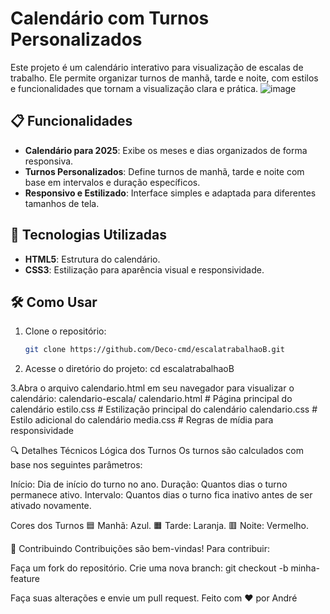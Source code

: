 # Calendário com Turnos Personalizados

Este projeto é um calendário interativo para visualização de escalas de trabalho. Ele permite organizar turnos de manhã, tarde e noite, com estilos e funcionalidades que tornam a visualização clara e prática.
![image](https://github.com/user-attachments/assets/e2292974-e1b5-490a-ab3a-2267f5802763)

## 📋 Funcionalidades

- **Calendário para 2025**: Exibe os meses e dias organizados de forma responsiva.
- **Turnos Personalizados**: Define turnos de manhã, tarde e noite com base em intervalos e duração específicos.
- **Responsivo e Estilizado**: Interface simples e adaptada para diferentes tamanhos de tela.

## 🚀 Tecnologias Utilizadas

- **HTML5**: Estrutura do calendário.
- **CSS3**: Estilização para aparência visual e responsividade.


## 🛠️ Como Usar

1. Clone o repositório:
   ```bash
   git clone https://github.com/Deco-cmd/escalatrabalhaoB.git

2. Acesse o diretório do projeto:
   cd escalatrabalhaoB


3.Abra o arquivo calendario.html em seu navegador para visualizar o calendário:
calendario-escala/
calendario.html   # Página principal do calendário
estilo.css        # Estilização principal do calendário 
calendario.css    # Estilo adicional do calendário
media.css         # Regras de mídia para responsividade

🔍 Detalhes Técnicos
Lógica dos Turnos
Os turnos são calculados com base nos seguintes parâmetros:

Início: Dia de início do turno no ano.
Duração: Quantos dias o turno permanece ativo.
Intervalo: Quantos dias o turno fica inativo antes de ser ativado novamente.

Cores dos Turnos
🟦 Manhã: Azul.
🟧 Tarde: Laranja.
🟥 Noite: Vermelho.

🤝 Contribuindo
Contribuições são bem-vindas! Para contribuir:

Faça um fork do repositório.
Crie uma nova branch:
  git checkout -b minha-feature
  
Faça suas alterações e envie um pull request.
Feito com ❤️ por André
